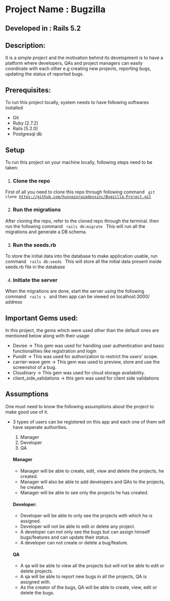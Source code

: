# Project Name : Bugzilla

## Developed in : Rails 5.2

## Description:
It is a simple project and the motivation behind its development is to have a platform where developers, QAs and project managers can easily coordinate with each other e.g creating new projects, reporting bugs, updating the status of reported bugs.

## Prerequisites:
To run this project locally, system needs to have following softwares installed
  * Git
  * Ruby [2.7.2]
  * Rails [5.2.0]
  * Postgresql db

## Setup
To run this project on your machine locally, following steps need to be taken:
  1. ### Clone the repo
  First of all you need to clone this repo through following command
  <code> git clone https://github.com/husnainrazadevsinc/Bugzilla-Project.git </code>

  2. ### Run the migrations
  After cloning the repo, refer to the cloned repo through the terminal. then run the following command
  <code> rails db:migrate </code>
  This will run all the migrations and generate a DB schema.

  3. ### Run the seeds.rb
  To store the initial data into the database to make application usable, run command
  <code> rails db:seeds </code>
  This will store all the initial data present inside seeds.rb file in the database

  4. ### Initiate the server
  When the migrations are done, start the server using the following command
  <code> rails s </code>
  and then app can be viewed on localhost:3000/ address

## Important Gems used:
In this project, the gems which were used other than the default ones are mentioned below along with their usage
* Devise -> This gem was used for handling user authentication and basic functionalities like registration and login
* Pundit -> This was used for authorization to restrict the users' scope.
* carrier-wave gem -> This gem was used to preview, store and use the screenshot of a bug.
* Cloudinary -> This gem was used for cloud storage availability.
* client_side_validations -> this gem was used for client side validations

## Assumptions
One must need to know the following assumptions about the project to make good use of it.
* 3 types of users can be registered on this app and each one of them will have seperate authorities.
  1. Manager
  2. Developer
  3. QA
  #### Manager
  * Manager will be able to create, edit, view and delete the projects, he created.
  * Manager will also be able to add developers and QAs to the projects, he created.
  * Manager will be able to see only the projects he has created.

  #### Developer:
  * Developer will be able to only see the projects with which he is assigned.
  * Developer will not be able to edit or delete any project.
  * A developer can not only see the bugs but can assign himself bugs/features and can update their status.
  * A developer can not create or delete a bug/feature.

  #### QA
  * A qa will be able to view all the projects but will not be able to edit or delete projects.
  * A qa will be able to report new bugs in all the projects, QA is assigned with.
  * As the creator of the bugs, QA will be able to create, view, edit or delete the bugs.
